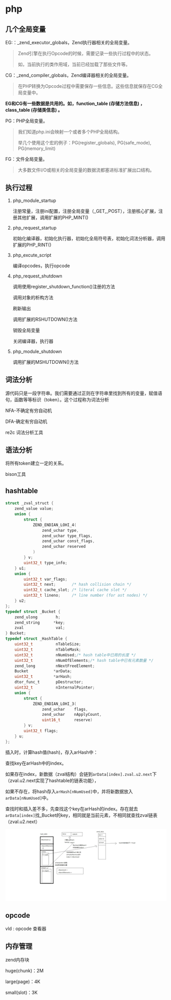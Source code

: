 # php

## 几个全局变量

EG:：\_zend_executor_globals，Zend执行器相关的全局变量。

> Zend引擎在执行Opcode的时候，需要记录一些执行过程中的状态。
>
> 如，当前执行的类作用域，当前已经加载了那些文件等。

CG：\_zend_compiler_globals，Zend编译器相关的全局变量。

> 在PHP转换为Opcode过程中需要保存一些信息。这些信息就保存在CG全局变量中。

**EG和CG有一些数据是共用的。如，function_table (存储方法信息) ， class_table (存储类信息) 。**

PG：PHP全局变量。

> 我们知道php.ini会映射一个或者多个PHP全局结构。
> 
> 举几个使用这个宏的例子：PG(register_globals), PG(safe_mode), PG(memory_limit)

FG：文件全局变量。

> 大多数文件I/O或相关的全局变量的数据流都塞进标准扩展出口结构。

## 执行过程

1. php_module_startup

    注册常量，注册ini配置，注册全局变量（\_GET,\_POST），注册核心扩展，注册其他扩展，调用扩展的PHP_MINT()

2. php_request_startup

    初始化编译器，初始化执行器，初始化全局符号表，初始化词法分析器，调用扩展的PHP_RINT()

3. php_excute_script

    编译opcodes，执行opcode

4. php_request_shutdown

    调用使用register_shutdown_function()注册的方法

    调用对象的析构方法

    刷新输出

    调用扩展的RSHUTDOWN()方法

    销毁全局变量

    关闭编译器，执行器

5. php_module_shutdown

    调用扩展的MSHUTDOWN()方法

## 词法分析

源代码只是一段字符串。我们需要通过正则在字符串里找到所有的变量，赋值语句，函数等等标识（token）。这个过程称为词法分析

NFA-不确定有穷自动机

DFA-确定有穷自动机

re2c 词法分析工具

## 语法分析

将所有token建立一定的关系。

bison工具

##  **hashtable**

```c
struct _zval_struct {
    zend_value value;
    union {
        struct {
            ZEND_ENDIAN_LOHI_4(
                zend_uchar type,
                zend_uchar type_flags,
                zend_uchar const_flags,
                zend_uchar reserved
            )
        } v;
        uint32_t type_info;
    } u1;
    union {
        uint32_t var_flags;
        uint32_t next;       /* hash collision chain */
        uint32_t cache_slot; /* literal cache slot */
        uint32_t lineno;     /* line number (for ast nodes) */
    } u2;
};
typedef struct _Bucket {
    zend_ulong        h;
    zend_string      *key;
    zval              val;
} Bucket;
typedef struct _HashTable {
	uint32_t          nTableSize;
	uint32_t          nTableMask;
	uint32_t          nNumUsed;/* hash table中已用的长度 */
	uint32_t          nNumOfElements;/* hash table中已有元素数量 */
	zend_long         nNextFreeElement;
	Bucket           *arData;
	uint32_t         *arHash;
	dtor_func_t       pDestructor;
	uint32_t          nInternalPointer;
	union {
		struct {
			ZEND_ENDIAN_LOHI_3(
				zend_uchar    flags,
				zend_uchar    nApplyCount,
				uint16_t      reserve)
		} v;
		uint32_t flags;
	} u;
};
```

插入时，计算hash值(hash)，存入arHash中：

查找key在arHash中的index。

如果存在index，新数据（zval结构）会链到`arData[index].zval.u2.next`下（zval.u2.next实现了hashtable的链表功能），

如果不存在，将hash存入`arHash[nNumUsed]`中，并将新数据放入`arData[nNumUsed]`中。

查找时和插入差不多，先查找这个key在arHash的index。存在就去`arData[index]`找_Bucket的key，相同就是当前元素，不相同就查找zval链表（zval.u2.next）

![php hash_table](php-hash_table.jpg)

## opcode

vld : opcode 查看器


## 内存管理

zend内存块

huge(chunk)：2M

large(page)：4K

small(slot)：3K

